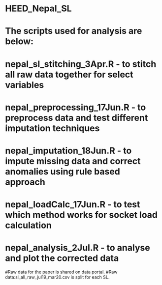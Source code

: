 # HEED_Nepal_SL
# The scripts used for analysis are below:
# nepal_sl_stitching_3Apr.R - to stitch all raw data together for select variables
# nepal_preprocessing_17Jun.R - to preprocess data and test different imputation techniques
# nepal_imputation_18Jun.R - to impute missing data and correct anomalies using rule based approach
# nepal_loadCalc_17Jun.R - to test which method works for socket load calculation
# nepal_analysis_2Jul.R - to analyse and plot the corrected data

#Raw data for the paper is shared on data portal.
#Raw data:sl_all_raw_jul19_mar20.csv is split for each SL.